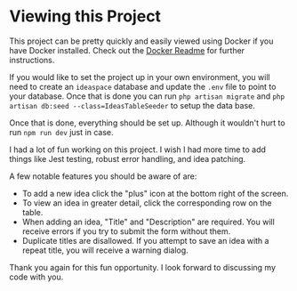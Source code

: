 # Viewing this Project
This project can be pretty quickly and easily viewed using Docker if you have Docker installed. Check out the [Docker Readme](./docker/readme.md) for further instructions.

If you would like to set the project up in your own environment, you will need to create an `ideaspace` database and update the `.env` file to point to your database. Once that is done you can run `php artisan migrate` and `php artisan db:seed --class=IdeasTableSeeder` to setup the data base.

Once that is done, everything should be set up. Although it wouldn't hurt to run `npm run dev` just in case.

I had a lot of fun working on this project. I wish I had more time to add things like Jest testing, robust error handling, and idea patching.

A few notable features you should be aware of are:
* To add a new idea click the "plus" icon at the bottom right of the screen.
* To view an idea in greater detail, click the corresponding row on the table.
* When adding an idea, "Title" and "Description" are required. You will receive errors if you try to submit the form without them.
* Duplicate titles are disallowed. If you attempt to save an idea with a repeat title, you will receive a warning dialog.

Thank you again for this fun opportunity. I look forward to discussing my code with you.
